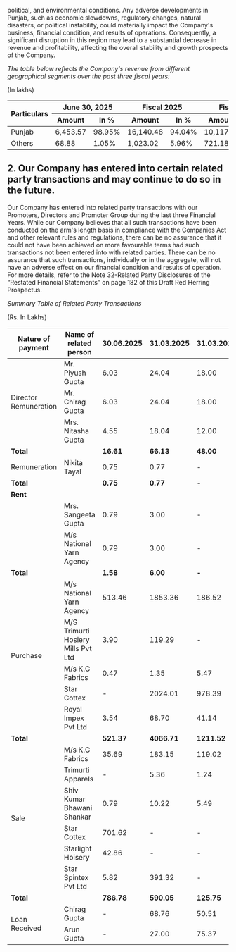 political, and environmental conditions. Any adverse developments in Punjab, such as economic slowdowns, regulatory changes, natural disasters, or political instability, could materially impact the Company's business, financial condition, and results of operations. Consequently, a significant disruption in this region may lead to a substantial decrease in revenue and profitability, affecting the overall stability and growth prospects of the Company.

*The table below reflects the Company's revenue from different geographical segments over the past three fiscal years:*

(In lakhs)

<table><thead><tr><th rowspan="2">Particulars</th><th colspan="2">June 30, 2025</th><th colspan="2">Fiscal 2025</th><th colspan="2">Fiscal 2024</th><th colspan="2">Fiscal 2023</th></tr><tr><th>Amount</th><th>In %</th><th>Amount</th><th>In %</th><th>Amount</th><th>In %</th><th>Amount</th><th>In %</th></tr></thead><tbody><tr><td>Punjab</td><td>6,453.57</td><td>98.95%</td><td>16,140.48</td><td>94.04%</td><td>10,117.28</td><td>93.35%</td><td>8,160.86</td><td>91.31%</td></tr><tr><td>Others</td><td>68.88</td><td>1.05%</td><td>1,023.02</td><td>5.96%</td><td>721.18</td><td>6.65%</td><td>776.26</td><td>8.69%</td></tr></tbody></table>

## 2. Our Company has entered into certain related party transactions and may continue to do so in the future.

Our Company has entered into related party transactions with our Promoters, Directors and Promoter Group during the last three Financial Years. While our Company believes that all such transactions have been conducted on the arm's length basis in compliance with the Companies Act and other relevant rules and regulations, there can be no assurance that it could not have been achieved on more favourable terms had such transactions not been entered into with related parties. There can be no assurance that such transactions, individually or in the aggregate, will not have an adverse effect on our financial condition and results of operation. For more details, refer to the Note 32-Related Party Disclosures of the “Restated Financial Statements” on page 182 of this Draft Red Herring Prospectus.

*Summary Table of Related Party Transactions*

(Rs. In Lakhs)

<table><thead><tr><th>Nature of payment</th><th>Name of related person</th><th>30.06.2025</th><th>31.03.2025</th><th>31.03.2024</th><th>31.03.2023</th></tr></thead><tbody><tr><td rowspan="3">Director Remuneration</td><td>Mr. Piyush Gupta</td><td>6.03</td><td>24.04</td><td>18.00</td><td>-</td></tr><tr><td>Mr. Chirag Gupta</td><td>6.03</td><td>24.04</td><td>18.00</td><td>-</td></tr><tr><td>Mrs. Nitasha Gupta</td><td>4.55</td><td>18.04</td><td>12.00</td><td>-</td></tr><tr><td><strong>Total</strong></td><td></td><td><strong>16.61</strong></td><td><strong>66.13</strong></td><td><strong>48.00</strong></td><td><strong>-</strong></td></tr><tr><td>Remuneration</td><td>Nikita Tayal</td><td>0.75</td><td>0.77</td><td>-</td><td>-</td></tr><tr><td><strong>Total</strong></td><td></td><td><strong>0.75</strong></td><td><strong>0.77</strong></td><td><strong>-</strong></td><td><strong>-</strong></td></tr><tr><td><strong>Rent</strong></td><td></td><td></td><td></td><td></td><td></td></tr><tr><td></td><td>Mrs. Sangeeta Gupta</td><td>0.79</td><td>3.00</td><td>-</td><td>-</td></tr><tr><td></td><td>M/s National Yarn Agency</td><td>0.79</td><td>3.00</td><td>-</td><td>-</td></tr><tr><td><strong>Total</strong></td><td></td><td><strong>1.58</strong></td><td><strong>6.00</strong></td><td><strong>-</strong></td><td><strong>-</strong></td></tr><tr><td rowspan="5">Purchase</td><td>M/s National Yarn Agency</td><td>513.46</td><td>1853.36</td><td>186.52</td><td>565.70</td></tr><tr><td>M/S Trimurti Hosiery Mills Pvt Ltd</td><td>3.90</td><td>119.29</td><td>-</td><td>6.85</td></tr><tr><td>M/s K.C Fabrics</td><td>0.47</td><td>1.35</td><td>5.47</td><td>2.42</td></tr><tr><td>Star Cottex</td><td>-</td><td>2024.01</td><td>978.39</td><td>480.73</td></tr><tr><td>Royal Impex Pvt Ltd</td><td>3.54</td><td>68.70</td><td>41.14</td><td>114.83</td></tr><tr><td><strong>Total</strong></td><td></td><td><strong>521.37</strong></td><td><strong>4066.71</strong></td><td><strong>1211.52</strong></td><td><strong>1170.53</strong></td></tr><tr><td rowspan="6">Sale</td><td>M/s K.C Fabrics</td><td>35.69</td><td>183.15</td><td>119.02</td><td>84.03</td></tr><tr><td>Trimurti Apparels</td><td>-</td><td>5.36</td><td>1.24</td><td>-</td></tr><tr><td>Shiv Kumar Bhawani Shankar</td><td>0.79</td><td>10.22</td><td>5.49</td><td>6.03</td></tr><tr><td>Star Cottex</td><td>701.62</td><td>-</td><td>-</td><td>5.67</td></tr><tr><td>Starlight Hoisery</td><td>42.86</td><td>-</td><td>-</td><td>-</td></tr><tr><td>Star Spintex Pvt Ltd</td><td>5.82</td><td>391.32</td><td>-</td><td>-</td></tr><tr><td><strong>Total</strong></td><td></td><td><strong>786.78</strong></td><td><strong>590.05</strong></td><td><strong>125.75</strong></td><td><strong>95.73</strong></td></tr><tr><td rowspan="2">Loan Received</td><td>Chirag Gupta</td><td>-</td><td>68.76</td><td>50.51</td><td>5.00</td></tr><tr><td>Arun Gupta</td><td>-</td><td>27.00</td><td>75.37</td><td>-</td></tr></tbody></table>